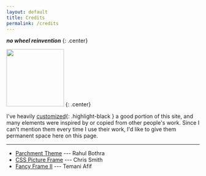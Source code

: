 ```yaml
---
layout: default
title: Credits
permalink: /credits
---
```


<span class="highlight-black">__*no wheel reinvention*__</span>
{: .center}

<img width="150px" src="{{site.baseurl}}/assets/images/simpsons.svg" alt="">
{: .center}

I've heavily [customized]({{site.baseurl}}/features){: .highlight-black } a good portion of this site, and many elements were inspired by or copied from other people's work. Since I can't mention them every time I use their work, I'd like to give them permanent space here on this page.

---


- [Parchment Theme](https://github.com/rhl-bthr/parchment) ---  Rahul Bothra
- [CSS Picture Frame](https://codepen.io/chris22smith/pen/PbBwjp) --- Chris Smith
- [Fancy Frame II](https://codepen.io/t_afif/pen/ZEaYdqy) --- Temani Afif
